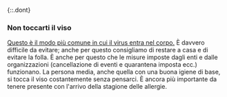 {::.dont}
### Non toccarti il viso

[Questo è il modo più comune in cui il virus entra nel corpo.](https://www.cdc.gov/coronavirus/2019-ncov/about/transmission.html)
È davvero difficile da evitare; anche per questo consigliamo di restare a casa e di evitare la folla. È anche per questo che le misure imposte dagli enti e dalle organizzazioni (cancellazione di eventi e quarantena imposta ecc.) funzionano. La persona media, anche quella con una buona igiene di base, si tocca il viso  costantemente senza pensarci. È ancora più importante da tenere presente con l'arrivo della stagione delle allergie.
